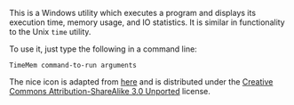 This is a Windows utility which executes a program and displays its execution time, memory usage, and IO statistics. It is similar in functionality to the Unix `time` utility.

To use it, just type the following in a command line:
```
TimeMem command-to-run arguments
```

The nice icon is adapted from [here](http://commons.wikimedia.org/wiki/File:Orologio_viola.svg) and is distributed under the [Creative Commons Attribution-ShareAlike 3.0 Unported](http://creativecommons.org/licenses/by-sa/3.0/) license.